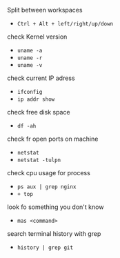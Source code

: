 Split between workspaces
* `Ctrl + Alt + left/right/up/down`

check Kernel version  
* `uname -a`  
* `uname -r`  
* `uname -v`
  
check current IP adress  
* `ifconfig`  
* `ip addr show`  

check free disk space  
* `df -ah`  

check fr open ports on machine  
* `netstat`  
* `netstat -tulpn`  

check cpu usage for process  
* `ps aux | grep nginx`  
* `+ top`  

look fo something you don't know  
* `mas <command>`  

search terminal history with grep  
* `history | grep git `  